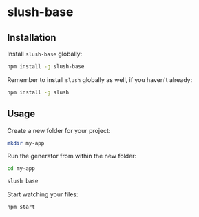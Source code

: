 slush-base
==============

## Installation

Install `slush-base` globally:

```bash
npm install -g slush-base
```

Remember to install `slush` globally as well, if you haven't already:

```bash
npm install -g slush
```

## Usage

Create a new folder for your project:

```bash
mkdir my-app
```

Run the generator from within the new folder:

```bash
cd my-app

slush base
```

Start watching your files:

```bash
npm start
```